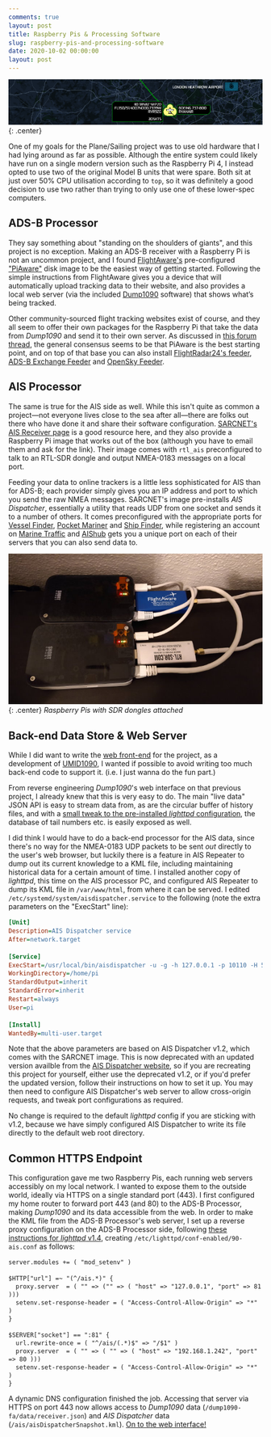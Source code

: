 ```yaml
---
comments: true
layout: post
title: Raspberry Pis & Processing Software
slug: raspberry-pis-and-processing-software
date: 2020-10-02 00:00:00
layout: post
---
```


![Plane Sailing Banner](/hardware/planesailing/banner4.png){: .center}

One of my goals for the Plane/Sailing project was to use old hardware that I had lying around as far as possible. Although the entire system could likely have run on a single modern version such as the Raspberry Pi 4, I instead opted to use two of the original Model B units that were spare. Both sit at just over 50% CPU utilisation according to `top`, so it was definitely a good decision to use two rather than trying to only use one of these lower-spec computers.

## ADS-B Processor

They say something about "standing on the shoulders of giants", and this project is no exception. Making an ADS-B receiver with a Raspberry Pi is not an uncommon project, and I found [FlightAware's](https://flightaware.com/) pre-configured ["PiAware"](https://flightaware.com/adsb/piaware/build) disk image to be the easiest way of getting started. Following the simple instructions from FlightAware gives you a device that will automatically upload tracking data to their website, and also provides a local web server (via the included [Dump1090](https://www.satsignal.eu/raspberry-pi/dump1090.html) software) that shows what’s being tracked.

Other community-sourced flight tracking websites exist of course, and they all seem to offer their own packages for the Raspberry Pi that take the data from *Dump1090* and send it to their own server. As discussed in [this forum thread](https://forum.flightradar24.com/forum/radar-forums/flightradar24-feeding-data-to-flightradar24/11792-beginner-feed-both-fr24-und-fa-with-raspberry-pi-3-model-b-flightaware-pro-stick), the general consensus seems to be that PiAware is the best starting point, and on top of that base you can also install [FlightRadar24's feeder](https://www.flightradar24.com/share-your-data), [ADS-B Exchange Feeder](https://www.adsbexchange.com/how-to-feed/#scriptmethod) and [OpenSky Feeder](https://opensky-network.org/community/projects/30-dump1090-feeder).

## AIS Processor

The same is true for the AIS side as well. While this isn't quite as common a project&mdash;not everyone lives close to the sea after all&mdash;there are folks out there who have done it and share their software configuration. [SARCNET's AIS Receiver page](https://www.sarcnet.org/ais-receiver.html) is a good resource here, and they also provide a Raspberry Pi image that works out of the box (although you have to email them and ask for the link). Their image comes with `rtl_ais` preconfigured to talk to an RTL-SDR dongle and output NMEA-0183 messages on a local port.

Feeding your data to online trackers is a little less sophisticated for AIS than for ADS-B; each provider simply gives you an IP address and port to which you send the raw NMEA messages. SARCNET's image pre-installs *AIS Dispatcher*, essentially a utility that reads UDP from one socket and sends it to a number of others. It comes preconfigured with the appropriate ports for [Vessel Finder](https://stations.vesselfinder.com/become-partner), [Pocket Mariner](http://pocketmariner.com/ais-ship-tracking/cover-your-area/) and [Ship Finder](https://shipfinder.co/about/coverage/), while registering an account on [Marine Traffic](https://www.marinetraffic.com/en/users/register/1/12) and [AIShub](http://www.aishub.net/join-us) gets you a unique port on each of their servers that you can also send data to.

![Two Raspberry Pis with SDR dongles attached](/hardware/planesailing/pis.jpg){: .center}
*Raspberry Pis with SDR dongles attached*

## Back-end Data Store & Web Server

While I did want to write the [web front-end](../web-front-end/) for the project, as a development of [UMID1090](https://github.com/ianrenton/umid1090), I wanted if possible to avoid writing too much back-end code to support it. (i.e. I just wanna do the fun part.)

From reverse engineering *Dump1090*'s web interface on that previous project, I already knew that this is very easy to do. The main "live data" JSON API is easy to stream data from, as are the circular buffer of history files, and with a [small tweak to the pre-installed *lighttpd* configuration](https://github.com/ianrenton/dump1090/commit/8aa9dc8b8fd43d4755a8042423af2ab841f104bf), the database of tail numbers etc. is easily exposed as well.

I did think I would have to do a back-end processor for the AIS data, since there's no way for the NMEA-0183 UDP packets to be sent *out* directly to the user's web browser, but luckily there is a feature in AIS Repeater to dump out its current knowledge to a KML file, including maintaining historical data for a certain amount of time. I installed another copy of *lighttpd*, this time on the AIS processor PC, and configured AIS Repeater to dump its KML file in `/var/www/html`, from where it can be served. I edited `/etc/systemd/system/aisdispatcher.service` to the following (note the extra parameters on the "ExecStart" line):

```ini
[Unit]
Description=AIS Dispatcher service
After=network.target

[Service]
ExecStart=/usr/local/bin/aisdispatcher -u -g -h 127.0.0.1 -p 10110 -H 54.225.113.225:5322,109.200.19.151:4001 -X 10 -z no -S /var/www/html
WorkingDirectory=/home/pi
StandardOutput=inherit
StandardError=inherit
Restart=always
User=pi

[Install]
WantedBy=multi-user.target
```

Note that the above parameters are based on AIS Dispatcher v1.2, which comes with the SARCNET image. This is now deprecated with an updated version availble from the [AIS Dispatcher website](https://www.aishub.net/ais-dispatcher), so if you are recreating this project for yourself, either use the deprecated v1.2, or if you'd prefer the updated version, follow their instructions on how to set it up. You may then need to configure AIS Dispatcher's web server to allow cross-origin requests, and tweak port configurations as required.

No change is required to the default *lighttpd* config if you are sticking with v1.2, because we have simply configured AIS Dispatcher to write its file directly to the default web root directory.

## Common HTTPS Endpoint

This configuration gave me two Raspberry Pis, each running web servers accessibly on my local network. I wanted to expose them to the outside world, ideally via HTTPS on a single standard port (443). I first configured my home router to forward port 443 (and 80) to the ADS-B Processor, making *Dump1090* and its data accessible from the web. In order to make the KML file from the ADS-B Processor's web server, I set up a reverse proxy configuration on the ADS-B Processor side, following [these instructions for *lighttpd* v1.4](https://stackoverflow.com/a/19466700/58755), creating `/etc/lighttpd/conf-enabled/90-ais.conf` as follows:

```ApacheConf
server.modules += ( "mod_setenv" )

$HTTP["url"] =~ "(^/ais.*)" {
  proxy.server  = ( "" => ("" => ( "host" => "127.0.0.1", "port" => 81 )))
  setenv.set-response-header = ( "Access-Control-Allow-Origin" => "*" )
}

$SERVER["socket"] == ":81" {
  url.rewrite-once = ( "^/ais/(.*)$" => "/$1" )
  proxy.server  = ( "" => ( "" => ( "host" => "192.168.1.242", "port" => 80 )))
  setenv.set-response-header = ( "Access-Control-Allow-Origin" => "*" )
}
```

A dynamic DNS configuration finished the job. Accessing that server via HTTPS on port 443 now allows access to *Dump1090* data (`/dump1090-fa/data/receiver.json`) and *AIS Dispatcher* data (`/ais/aisDispatcherSnapshot.kml`). [On to the web interface!](../web-front-end/)